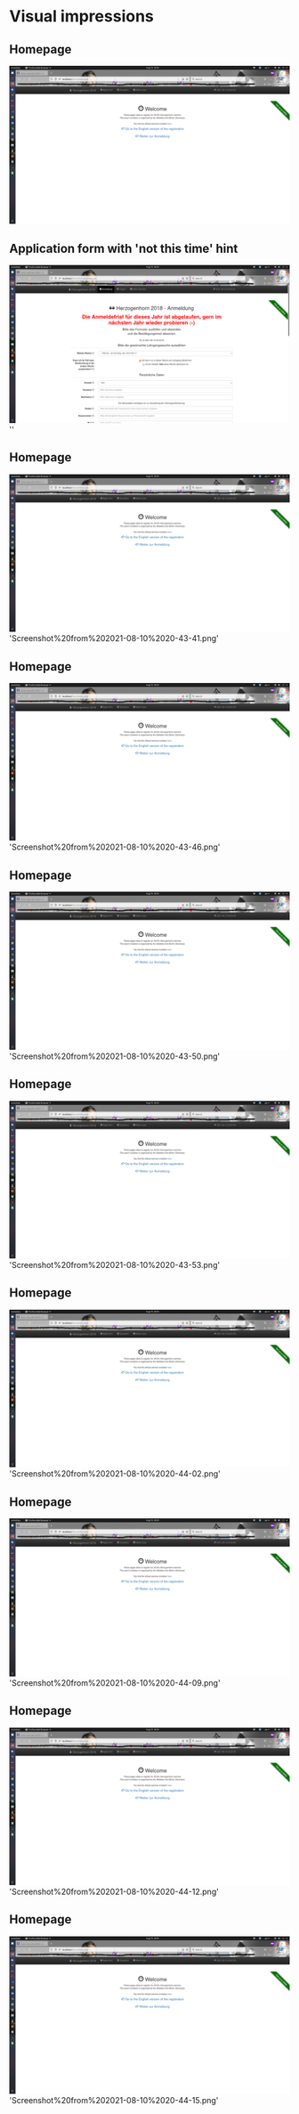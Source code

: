 # Visual impressions


## Homepage
![Welcome screen](./screenshots/Screenshot%20from%202021-08-10%2020-43-28.png "Application welcome page")

## Application form with 'not this time' hint
![Welcome screen](./screenshots/Screenshot%20from%202021-08-10%2020-43-37.png "Application welcome page")
''
## Homepage
![Welcome screen](./screenshots/Screenshot%20from%202021-08-10%2020-43-28.png "Application welcome page")
'Screenshot%20from%202021-08-10%2020-43-41.png'
## Homepage
![Welcome screen](./screenshots/Screenshot%20from%202021-08-10%2020-43-28.png "Application welcome page")
'Screenshot%20from%202021-08-10%2020-43-46.png'
## Homepage
![Welcome screen](./screenshots/Screenshot%20from%202021-08-10%2020-43-28.png "Application welcome page")
'Screenshot%20from%202021-08-10%2020-43-50.png'
## Homepage
![Welcome screen](./screenshots/Screenshot%20from%202021-08-10%2020-43-28.png "Application welcome page")
'Screenshot%20from%202021-08-10%2020-43-53.png'
## Homepage
![Welcome screen](./screenshots/Screenshot%20from%202021-08-10%2020-43-28.png "Application welcome page")
'Screenshot%20from%202021-08-10%2020-44-02.png'
## Homepage
![Welcome screen](./screenshots/Screenshot%20from%202021-08-10%2020-43-28.png "Application welcome page")
'Screenshot%20from%202021-08-10%2020-44-09.png'
## Homepage
![Welcome screen](./screenshots/Screenshot%20from%202021-08-10%2020-43-28.png "Application welcome page")
'Screenshot%20from%202021-08-10%2020-44-12.png'
## Homepage
![Welcome screen](./screenshots/Screenshot%20from%202021-08-10%2020-43-28.png "Application welcome page")
'Screenshot%20from%202021-08-10%2020-44-15.png'
